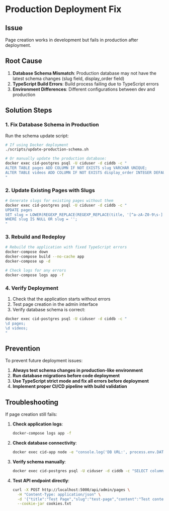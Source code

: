 # Production Deployment Fix

## Issue
Page creation works in development but fails in production after deployment.

## Root Cause
1. **Database Schema Mismatch**: Production database may not have the latest schema changes (slug field, display_order field)
2. **TypeScript Build Errors**: Build process failing due to TypeScript errors
3. **Environment Differences**: Different configurations between dev and production

## Solution Steps

### 1. Fix Database Schema in Production

Run the schema update script:
```bash
# If using Docker deployment
./scripts/update-production-schema.sh

# Or manually update the production database:
docker exec cid-postgres psql -U ciduser -d ciddb -c "
ALTER TABLE pages ADD COLUMN IF NOT EXISTS slug VARCHAR UNIQUE;
ALTER TABLE videos ADD COLUMN IF NOT EXISTS display_order INTEGER DEFAULT 0;
"
```

### 2. Update Existing Pages with Slugs

```bash
# Generate slugs for existing pages without them
docker exec cid-postgres psql -U ciduser -d ciddb -c "
UPDATE pages 
SET slug = LOWER(REGEXP_REPLACE(REGEXP_REPLACE(title, '[^a-zA-Z0-9\s-]', '', 'g'), '\s+', '-', 'g'))
WHERE slug IS NULL OR slug = '';
"
```

### 3. Rebuild and Redeploy

```bash
# Rebuild the application with fixed TypeScript errors
docker-compose down
docker-compose build --no-cache app
docker-compose up -d

# Check logs for any errors
docker-compose logs app -f
```

### 4. Verify Deployment

1. Check that the application starts without errors
2. Test page creation in the admin interface
3. Verify database schema is correct:

```bash
docker exec cid-postgres psql -U ciduser -d ciddb -c "
\d pages;
\d videos;
"
```

## Prevention

To prevent future deployment issues:

1. **Always test schema changes in production-like environment**
2. **Run database migrations before code deployment**
3. **Use TypeScript strict mode and fix all errors before deployment**
4. **Implement proper CI/CD pipeline with build validation**

## Troubleshooting

If page creation still fails:

1. **Check application logs**:
   ```bash
   docker-compose logs app -f
   ```

2. **Check database connectivity**:
   ```bash
   docker exec cid-app node -e "console.log('DB URL:', process.env.DATABASE_URL)"
   ```

3. **Verify schema manually**:
   ```bash
   docker exec cid-postgres psql -U ciduser -d ciddb -c "SELECT column_name, data_type FROM information_schema.columns WHERE table_name='pages' ORDER BY ordinal_position;"
   ```

4. **Test API endpoint directly**:
   ```bash
   curl -X POST http://localhost:5000/api/admin/pages \
     -H "Content-Type: application/json" \
     -d '{"title":"Test Page","slug":"test-page","content":"Test content","isPublished":false}' \
     --cookie-jar cookies.txt
   ```